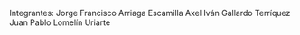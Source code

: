 Integrantes:
Jorge Francisco Arriaga Escamilla
Axel Iván Gallardo Terríquez
Juan Pablo Lomelín Uriarte

